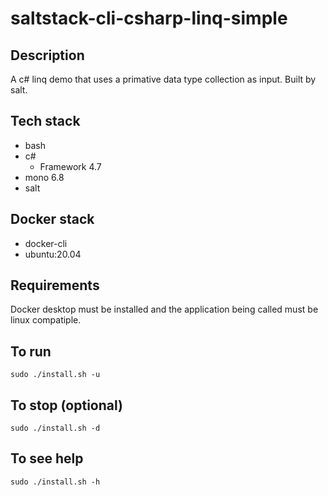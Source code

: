 # saltstack-cli-csharp-linq-simple

## Description
A c# linq demo that uses a primative data
type collection as input.
Built by salt.

## Tech stack
- bash
- c#
  - Framework 4.7
- mono 6.8
- salt

## Docker stack
- docker-cli
- ubuntu:20.04

## Requirements
Docker desktop must be installed and the application
being called must be linux compatiple.

## To run
`sudo ./install.sh -u`

## To stop (optional)
`sudo ./install.sh -d`

## To see help
`sudo ./install.sh -h`
